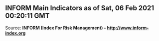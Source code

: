 ## INFORM Main Indicators as of Sat, 06 Feb 2021 00:20:11 GMT

Source: **INFORM (Index For Risk Management) - http://www.inform-index.org**
